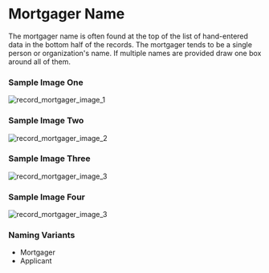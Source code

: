 # Mortgager Name
<p>The mortgager name is often found at the top of the list of hand-entered data in the bottom half of the records. The mortgager tends to be a single person or organization's name. If multiple names are provided draw one box around all of them.</p>
<div id="accordion-help-modal">
  <h3>Sample Image One</h3>
  <div class="modal-field-guide" >
    <img src="/images/m_mortgager_1.png" alt="record_mortgager_image_1">
  </div>
  <h3>Sample Image Two</h3>
  <div class="modal-field-guide" >
    <img src="/images/m_mortgager_2.png" alt="record_mortgager_image_2">
  </div>
  <h3>Sample Image Three</h3>
  <div class="modal-field-guide" >
    <img src="/images/m_mortgager_3.png" alt="record_mortgager_image_3">
  </div>
  <h3>Sample Image Four</h3>
  <div class="modal-field-guide" >
    <img src="/images/m_mortgager_4.png" alt="record_mortgager_image_3">
  </div>
  <h3>Naming Variants</h3>
  <div>
    <ul>
      <li>Mortgager</li>
      <li>Applicant</li>
    </ul>
  </div>
</div>
